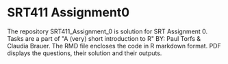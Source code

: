 # SRT411 Assignment0
The repository SRT411_Assignment_0 is solution for SRT Assignment 0.
Tasks are a part of "A (very) short introduction to R" BY: Paul Torfs & Claudia Brauer.
The RMD file encloses the code in R markdown format.
PDF displays the questions, their solution and their outputs.
